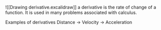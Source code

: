 ![[Drawing derivative.excalidraw]]
a derivative is the rate of change of a function. It is used in many problems associated with calculus.

Examples of derivatives
Distance -> Velocity -> Acceleration